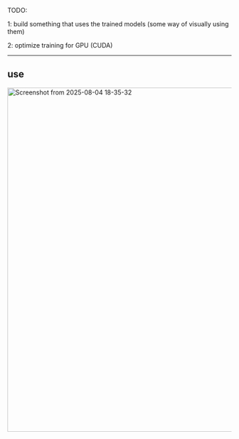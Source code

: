 TODO:

1: build something that uses the trained models (some way of visually using them)

2: optimize training for GPU (CUDA)

---
**use**
---
<img width="1259" height="775" alt="Screenshot from 2025-08-04 18-35-32" src="https://github.com/user-attachments/assets/2bf5bfbf-cb2c-495a-9b14-edd7356bc667" />
